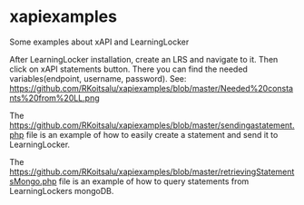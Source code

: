 # xapiexamples
Some examples about xAPI and LearningLocker

After LearningLocker installation, create an LRS and navigate to it. Then click on xAPI statements button. There you can find the needed variables(endpoint, username, password). See: https://github.com/RKoitsalu/xapiexamples/blob/master/Needed%20constants%20from%20LL.png


The https://github.com/RKoitsalu/xapiexamples/blob/master/sendingastatement.php file is an example of how to easily create a statement and send it to LearningLocker.

The https://github.com/RKoitsalu/xapiexamples/blob/master/retrievingStatementsMongo.php file is an example of how to query statements from LearningLockers mongoDB.
